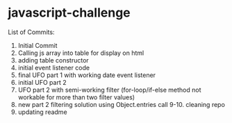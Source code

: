 # javascript-challenge
List of Commits:
1. Initial Commit
2. Calling js array into table for display on html
3. adding table constructor
4. initial event listener code
5. final UFO part 1 with working date event listener
6. initial UFO part 2
7. UFO part 2 with semi-working filter (for-loop/if-else method not workable for more than two filter values)
8. new part 2 filtering solution using Object.entries call
9-10. cleaning repo
11. updating readme
